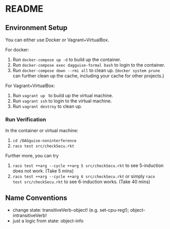 # README


## Environment Setup

You can either use Docker or Vagrant+VirtualBox.

For docker:
1. Run `docker-compose up -d` to build up the container.
2. Run `docker-compose exec dagguise-formal bash` to login to the container.
3. Run `docker-compose down --rmi all` to clean up. (`docker system prune` can further clean up the cache, including your cache for other projects.)

For Vagrant+VirtualBox:
1. Run `vagrant up ` to build up the virtual machine.
2. Run `vagrant ssh` to login to the virtual machine.
3. Run `vagrant destroy` to clean up.


### Run Verification

In the container or virtual machine:
1. `cd /DAGguise-noninterference`
2. `raco test src/checkSecu.rkt`

Further more, you can try
1. `raco test ++arg --cycle ++arg 5 src/checkSecu.rkt` to see 5-induction does not work. (Take 5 mins)
2. `raco test ++arg --cycle ++arg 6 src/checkSecu.rkt` or simply `raco test src/checkSecu.rkt` to see 6-induction works. (Take 40 mins)


## Name Conventions

- change state: transitiveVerb-object! (e.g. set-cpu-reg!); object-intransitiveVerb!
- just a logic from state: object-info


